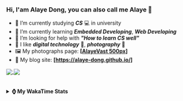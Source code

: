 ### Hi, **I'am Alaye Dong**, you can also call me **Alaye** 👋

- 📖 I’m currently studying ***CS*** 💻 in university
- 🌱 I’m currently learning ***Embedded Developing***, ***Web Developing***
- 🤔 I’m looking for help with ***"How to learn CS well"***
- 🤩 I like ***digital technology*** 📱, ***photography*** 📸
- 🖼️ My photographs page: **[[AlayeVast 500px](https://500px.com.cn/AlayeVast)]**
- 📰 My blog site: **[https://alaye-dong.github.io/]**

<!--
[![Alaye's GitHub stats](https://github-readme-stats.vercel.app/api?username=Alaye-Dong&custom_title=Alaye%20Dong`s%20GitHub%20stats&show_icons=true&rank_icon=percentile&theme=transparent&include_all_commits=true&count_private=true)](https://github.com/anuraghazra/github-readme-stats) 
[![Top Langs](https://github-readme-stats.vercel.app/api/top-langs/?username=Alaye-Dong\&layout=compact&theme=transparent)](https://github.com/anuraghazra/github-readme-stats)
-->
<a href="https://github.com/anuraghazra/github-readme-stats">
  <img height=200 align="center" src="https://github-readme-stats.vercel.app/api?username=Alaye-Dong&custom_title=Alaye%20Dong`s%20GitHub%20stats&show_icons=true&rank_icon=percentile&theme=transparent&include_all_commits=true&count_private=true" />
</a>
<a href="https://github.com/anuraghazra/convoychat">
  <img height=200 align="center" src="https://github-readme-stats.vercel.app/api/top-langs/?username=Alaye-Dong&layout=compact&theme=transparent&include_all_commits=true&count_private=true&langs_count=8&card_width=300" />
</a>

<br />
<br />

<div style="display:none"> 
  <img src="https://visitor-badge.laobi.icu/badge?page_id=Alaye-Dong.Alaye-Dong"/>
</div>
<br />

<details>	
  <summary><b> ⌚ My WakaTime Stats </b></summary>

<br />

<!--START_SECTION:waka-->
![Code Time](http://img.shields.io/badge/Code%20Time-250%20hrs%2038%20mins-blue)

![Profile Views](http://img.shields.io/badge/Profile%20Views-3-blue)

![Lines of code](https://img.shields.io/badge/From%20Hello%20World%20I%27ve%20Written-778.4%20thousand%20lines%20of%20code-blue)

**🐱 My GitHub Data** 

> 📦 68.0 kB Used in GitHub's Storage 
 > 
> 🚫 Not Opted to Hire
 > 
> 📜 12 Public Repositories 
 > 
> 🔑 5 Private Repositories 
 > 
**I'm a Night 🦉** 

```text
🌞 Morning                56 commits          █░░░░░░░░░░░░░░░░░░░░░░░░   05.58 % 
🌆 Daytime                348 commits         █████████░░░░░░░░░░░░░░░░   34.66 % 
🌃 Evening                392 commits         ██████████░░░░░░░░░░░░░░░   39.04 % 
🌙 Night                  208 commits         █████░░░░░░░░░░░░░░░░░░░░   20.72 % 
```
📅 **I'm Most Productive on Sunday** 

```text
Monday                   147 commits         ████░░░░░░░░░░░░░░░░░░░░░   14.64 % 
Tuesday                  118 commits         ███░░░░░░░░░░░░░░░░░░░░░░   11.75 % 
Wednesday                114 commits         ███░░░░░░░░░░░░░░░░░░░░░░   11.35 % 
Thursday                 153 commits         ████░░░░░░░░░░░░░░░░░░░░░   15.24 % 
Friday                   131 commits         ███░░░░░░░░░░░░░░░░░░░░░░   13.05 % 
Saturday                 129 commits         ███░░░░░░░░░░░░░░░░░░░░░░   12.85 % 
Sunday                   212 commits         █████░░░░░░░░░░░░░░░░░░░░   21.12 % 
```


📊 **This Week I Spent My Time On** 

```text
💬 Programming Languages: 
TypeScript               8 hrs 23 mins       █████████░░░░░░░░░░░░░░░░   35.68 % 
Vue.js                   4 hrs 34 mins       █████░░░░░░░░░░░░░░░░░░░░   19.43 % 
Markdown                 4 hrs 30 mins       █████░░░░░░░░░░░░░░░░░░░░   19.20 % 
SQL                      2 hrs 15 mins       ██░░░░░░░░░░░░░░░░░░░░░░░   09.57 % 
HTML                     1 hr 57 mins        ██░░░░░░░░░░░░░░░░░░░░░░░   08.36 % 

🔥 Editors: 
VS Code                  23 hrs 3 mins       █████████████████████████   98.07 % 
IntelliJ IDEA            14 mins             ░░░░░░░░░░░░░░░░░░░░░░░░░   01.01 % 
PyCharm                  12 mins             ░░░░░░░░░░░░░░░░░░░░░░░░░   00.92 % 

🐱‍💻 Projects: 
JXUT-BST-IO-VitePress-For13 hrs 57 mins      ███████████████░░░░░░░░░░   59.34 % 
Intelli-Agri-Hub         4 hrs               ████░░░░░░░░░░░░░░░░░░░░░   17.03 % 
Unknown Project          2 hrs 17 mins       ██░░░░░░░░░░░░░░░░░░░░░░░   09.78 % 
FrontEnd_Class           1 hr 59 mins        ██░░░░░░░░░░░░░░░░░░░░░░░   08.44 % 
ruoyi-plus-vben5         47 mins             █░░░░░░░░░░░░░░░░░░░░░░░░   03.39 % 
```

**I Mostly Code in C** 

```text
C                        7 repos             █████████░░░░░░░░░░░░░░░░   36.84 % 
C++                      3 repos             ████░░░░░░░░░░░░░░░░░░░░░   15.79 % 
TypeScript               3 repos             ████░░░░░░░░░░░░░░░░░░░░░   15.79 % 
Vue                      1 repo              █░░░░░░░░░░░░░░░░░░░░░░░░   05.26 % 
SCSS                     1 repo              █░░░░░░░░░░░░░░░░░░░░░░░░   05.26 % 
```



**Timeline**

![Lines of Code chart](https://raw.githubusercontent.com/Alaye-Dong/Alaye-Dong/main/assets/bar_graph.png)


 Last Updated on 04/12/2024 18:49:37 UTC
<!--END_SECTION:waka-->

</details>
